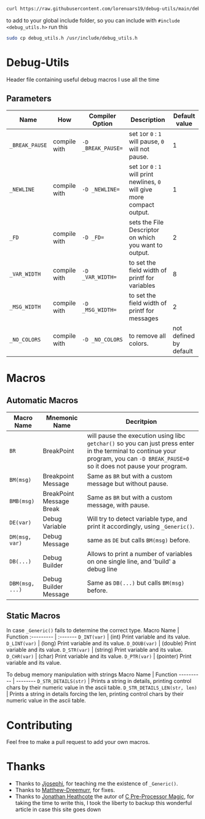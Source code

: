 ```bash
curl https://raw.githubusercontent.com/lorenuars19/debug-utils/main/debug_utils.h -o debug_utils.h
````
to add to your global include folder, so you can include with `#include <debug_utils.h>` run this <br>
```bash
sudo cp debug_utils.h /usr/include/debug_utils.h
```
# Debug-Utils
Header file containing useful debug macros I use all the time

## Parameters
Name           |How           | Compiler Option    | Description                                                                 | Default value
-------------- | ------------ | ------------------ | --------------------------------------------------------------------------- | -------------
`_BREAK_PAUSE` | compile with | `-D _BREAK_PAUSE=` | set `1`or `0` : `1` will pause, `0` will not pause.                         | 1
`_NEWLINE`     | compile with | `-D _NEWLINE=`     | set `1`or `0` : `1` will print newlines, `0` will give more compact output. | 1
`_FD`          | compile with | `-D _FD=`          | sets the File Descriptor on which you want to output.                       | 2
`_VAR_WIDTH`   | compile with | `-D _VAR_WIDTH=`   | to set the field width of printf for variables                              | 8
`_MSG_WIDTH`   | compile with | `-D _MSG_WIDTH=`   | to set the field width of printf for messages                               | 2
`_NO_COLORS`   | compile with |`-D _NO_COLORS`     | to remove all colors.                                                       | not defined by default
# Macros
## Automatic Macros
Macro Name     | Mnemonic Name            | Decritpion
-------------- | ------------------------ | ----------
`BR`           | BreakPoint               | will pause the execution using libc `getchar()` so you can just press enter in the terminal to continue your program, you can `-D BREAK_PAUSE=0` so it does not pause your program.
`BM(msg)`      | Breakpoint Message       | Same as `BR` but with a custom message but without pause.
`BMB(msg)`     | BreakPoint Message Break | Same as `BR` but with a custom message, with pause.
`DE(var)`      | Debug Variable           | Will try to detect variable type, and print it accordingly, using `_Generic()`.
`DM(msg, var)` | Debug Message            | same as `DE` but calls `BM(msg)` before.
`DB(...)`      | Debug Builder            | Allows to print a number of variables on one single line, and 'build' a debug line
`DBM(msg, ...)`| Debug Builder Message    | Same as `DB(...)` but calls `BM(msg)` before.
## Static Macros
In case `_Generic()` fails to determine the correct type.
Macro Name | Function
:--------- | :-------
`D_INT(var)` | (int) Print variable and its value.
`D_LINT(var)` | (long) Print variable and its value.
`D_DOUB(var)` | (double) Print variable and its value.
`D_STR(var)` | (string) Print variable and its value.
`D_CHR(var)` | (char) Print variable and its value.
`D_PTR(var)` | (pointer) Print variable and its value.

To debug memory manipulation with strings
Macro Name | Function
---------- | --------
`D_STR_DETAILS(str)` | Prints a string in details, printing control chars by their numeric value in the ascii table.
`D_STR_DETAILS_LEN(str, len)` | Prints a string in details forcing the len, printing control chars by their numeric value in the ascii table.

# Contributing
Feel free to make a pull request to add your own macros.

# Thanks
- Thanks to [Jjosephi](https://github.com/FlavorlessQuark), for teaching me the existence of `_Generic()`.
- Thanks to [Matthew-Dreemurr](https://github.com/Matthew-Dreemurr), for fixes.
- Thanks to [Jonathan Heathcote](https://github.com/mossblaser) the autor of [C Pre-Processor Magic](http://jhnet.co.uk/articles/cpp_magic#iterators), for taking the time to write this, I took the liberty to backup this wonderful article in case this site goes down
